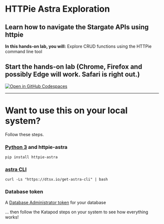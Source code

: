 # HTTPie Astra Exploration

## Learn how to navigate the Stargate APIs using httpie

**In this hands-on lab, you will:** Explore CRUD functions using the HTTPie command line tool

## Start the hands-on lab (Chrome, Firefox and possibly Edge will work.  Safari is right out.)

[![Open in GitHub Codespaces](https://img.shields.io/badge/Open%20in%20GitHub%20Codespaces-blue?logo=github)](https://github.com/codespaces/new?repo=synedra/httpie-katapod)

----
# Want to use this on your local system?

Follow these steps.

### [Python 3](https://www.python.org/downloads/) and httpie-astra

```
pip install httpie-astra
```

### [astra CLI](https://github.com/datastax-labs/astra-cli)

```
curl -Ls "https://dtsx.io/get-astra-cli" | bash
```

### Database token

A [Database Administrator token](https://awesome-astra.github.io/docs/pages/astra/create-token/#c-procedure) for your database

... then follow the Katapod steps on your system to see how everything works!
